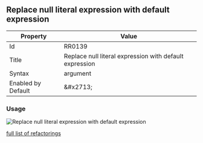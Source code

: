 ## Replace null literal expression with default expression

| Property | Value |
| -------- | ----- |
| Id | RR0139 |
| Title | Replace null literal expression with default expression |
| Syntax | argument |
| Enabled by Default | &\#x2713; |

### Usage

![Replace null literal expression with default expression](../../images/refactorings/ReplaceNullLiteralExpressionWithDefaultExpression.png)

[full list of refactorings](Refactorings.md)